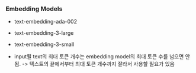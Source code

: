 ### Embedding Models

- text-embedding-ada-002
- text-embedding-3-large
- text-embedding-3-small	

- input될 text의 최대 토큰 개수는 embedding model의 최대 토큰 수를 넘으면 안됨.
    -> 텍스트의 끝에서부터 최대 토큰 개수까지 잘라서 사용할 필요가 있음
